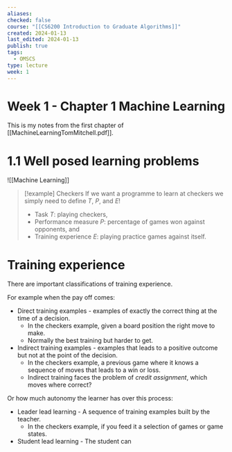 ```yaml
---
aliases: 
checked: false
course: "[[CS6200 Introduction to Graduate Algorithms]]"
created: 2024-01-13
last_edited: 2024-01-13
publish: true
tags:
  - OMSCS
type: lecture
week: 1
---
```

# Week 1 - Chapter 1 Machine Learning

This is my notes from the first chapter of [[MachineLearningTomMitchell.pdf]].

# 1.1 Well posed learning problems

![[Machine Learning]]

>[!example] Checkers
>If we want a programme to learn at checkers we simply need to define $T$, $P$, and $E$!
>- Task $T$: playing checkers,
>- Performance measure $P$: percentage of games won against opponents, and
>- Training experience $E$: playing practice games against itself.

# Training experience

There are important classifications of training experience.

For example when the pay off comes:
- Direct training examples - examples of exactly the correct thing at the time of a decision. 
	- In the checkers example, given a board position the right move to make. 
	- Normally the best training but harder to get.
- Indirect training examples - examples that leads to a positive outcome but not at the point of the decision. 
	- In the checkers example, a previous game where it knows a sequence of moves that leads to a win or loss.
	- Indirect training faces the problem of *credit assignment*, which moves where correct?

Or how much autonomy the learner has over this process:
- Leader lead learning - A sequence of training examples built by the teacher.
	- In the checkers example, if you feed it a selection of games or game states.
- Student lead learning - The student can 